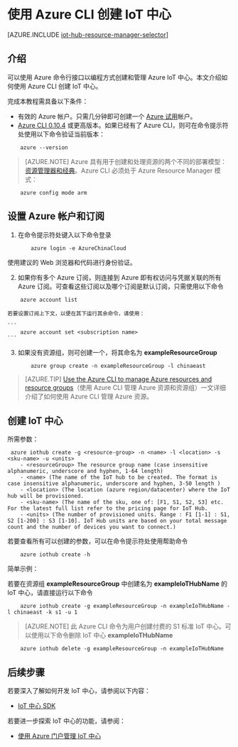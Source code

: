 <properties
	pageTitle="使用 CLI 创建 IoT 中心 | Azure"
	description="按照本文说明，使用 Azure 命令行接口创建 IoT 中心。"
	services="iot-hub"
	documentationCenter=".net"
	authors="BeatriceOltean"
	manager="timlt"
	editor=""/>  


<tags
     ms.service="iot-hub"
     ms.devlang="multiple"
     ms.topic="article"
     ms.tgt_pltfrm="na"
     ms.workload="na"
     ms.date="09/21/2016"
     wacn.date="12/12/2016"
     ms.author="boltean"/>  


# 使用 Azure CLI 创建 IoT 中心

[AZURE.INCLUDE [iot-hub-resource-manager-selector](../../includes/iot-hub-resource-manager-selector.md)]

## 介绍

可以使用 Azure 命令行接口以编程方式创建和管理 Azure IoT 中心。本文介绍如何使用 Azure CLI 创建 IoT 中心。

完成本教程需具备以下条件：

- 有效的 Azure 帐户。只需几分钟即可创建一个 [Azure 试用][lnk-free-trial]帐户。
- [Azure CLI 0.10.4][lnk-CLI-install] 或更高版本。如果已经有了 Azure CLI，则可在命令提示符处使用以下命令验证当前版本：
```
    azure --version
```

> [AZURE.NOTE] Azure 具有用于创建和处理资源的两个不同的部署模型：[资源管理器和经典](/documentation/articles/resource-manager-deployment-model/)。Azure CLI 必须处于 Azure Resource Manager 模式：
```
    azure config mode arm
```

## 设置 Azure 帐户和订阅 

1. 在命令提示符处键入以下命令登录
	```
	    azure login -e AzureChinaCloud
	```
使用建议的 Web 浏览器和代码进行身份验证。

2. 如果你有多个 Azure 订阅，则连接到 Azure 即有权访问与凭据关联的所有 Azure 订阅。可查看这些订阅以及哪个订阅是默认订阅，只需使用以下命令
```
    azure account list 
```

	若要设置订阅上下文，以便在其下运行其余命令，请使用：

	```
	    azure account set <subscription name>
	```

3. 如果没有资源组，则可创建一个，将其命名为 **exampleResourceGroup**
	```
	    azure group create -n exampleResourceGroup -l chinaeast
	```

> [AZURE.TIP] [Use the Azure CLI to manage Azure resources and resource groups][lnk-CLI-arm]（使用 Azure CLI 管理 Azure 资源和资源组）一文详细介绍了如何使用 Azure CLI 管理 Azure 资源。


## 创建 IoT 中心

所需参数：

```
 azure iothub create -g <resource-group> -n <name> -l <location> -s <sku-name> -u <units>  
	- <resourceGroup> The resource group name (case insensitive alphanumeric, underscore and hyphen, 1-64 length)
	- <name> (The name of the IoT hub to be created. The format is case insensitive alphanumeric, underscore and hyphen, 3-50 length )
	- <location> (The location (azure region/datacenter) where the IoT hub will be provisioned.
	- <sku-name> (The name of the sku, one of: [F1, S1, S2, S3] etc. For the latest full list refer to the pricing page for IoT Hub.
    - <units> (The number of provisioned units. Range : F1 [1-1] : S1, S2 [1-200] : S3 [1-10]. IoT Hub units are based on your total message count and the number of devices you want to connect.)
```
若要查看所有可以创建的参数，可以在命令提示符处使用帮助命令
```
	azure iothub create -h 
```
简单示例：

 若要在资源组 **exampleResourceGroup** 中创建名为 **exampleIoTHubName** 的 IoT 中心，请直接运行以下命令
```
    azure iothub create -g exampleResourceGroup -n exampleIoTHubName -l chinaeast -k s1 -u 1
```

> [AZURE.NOTE] 此 Azure CLI 命令为用户创建付费的 S1 标准 IoT 中心。可以使用以下命令删除 IoT 中心 **exampleIoTHubName**
```
    azure iothub delete -g exampleResourceGroup -n exampleIoTHubName
```


## 后续步骤
若要深入了解如何开发 IoT 中心，请参阅以下内容：
- [IoT 中心 SDK][lnk-sdks]

若要进一步探索 IoT 中心的功能，请参阅：

- [使用 Azure 门户管理 IoT 中心][lnk-portal]

<!-- Links -->

[lnk-free-trial]: /pricing/1rmb-trial/
[lnk-azure-portal]: https://portal.azure.cn/
[lnk-CLI-install]: /documentation/articles/xplat-cli-install/
[lnk-rest-api]: https://msdn.microsoft.com/zh-cn/library/mt589014.aspx
[lnk-CLI-arm]: /documentation/articles/xplat-cli-azure-resource-manager/

[lnk-sdks]: /documentation/articles/iot-hub-devguide-sdks/
[lnk-portal]: /documentation/articles/iot-hub-create-through-portal/

<!---HONumber=Mooncake_1205_2016-->